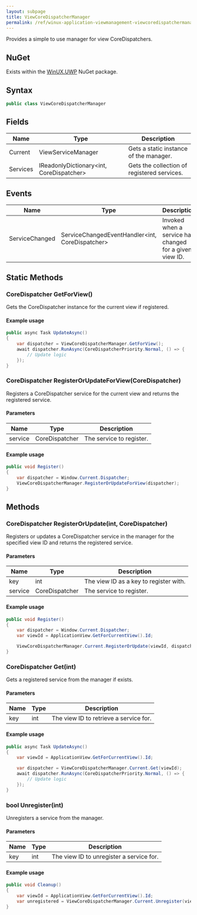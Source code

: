 ```yaml
---
layout: subpage
title: ViewCoreDispatcherManager
permalink: /ref/winux-application-viewmanagement-viewcoredispatchermanager
---
```


Provides a simple to use manager for view CoreDispatchers.

## NuGet

Exists within the [WinUX.UWP](https://www.nuget.org/packages/WinUX.UWP/) NuGet package.

## Syntax

```csharp
public class ViewCoreDispatcherManager
```

## Fields

| Name | Type | Description |
|---|---|---|
| Current | ViewServiceManager<CoreDispatcher> | Gets a static instance of the manager. |
| Services | IReadonlyDictionary<int, CoreDispatcher> | Gets the collection of registered services. |

## Events

| Name | Type | Description |
|---|---|---|
| ServiceChanged | ServiceChangedEventHandler<int, CoreDispatcher> | Invoked when a service has changed for a given view ID. |

## Static Methods

### CoreDispatcher GetForView()

Gets the CoreDispatcher instance for the current view if registered.

#### Example usage

```csharp
public async Task UpdateAsync()
{
    var dispatcher = ViewCoreDispatcherManager.GetForView();
    await dispatcher.RunAsync(CoreDispatcherPriority.Normal, () => {
        // Update logic
    });
}
```

### CoreDispatcher RegisterOrUpdateForView(CoreDispatcher)

Registers a CoreDispatcher service for the current view and returns the registered service.

#### Parameters

| Name | Type | Description |
|---|---|---|
| service | CoreDispatcher | The service to register. |

#### Example usage

```csharp
public void Register()
{
    var dispatcher = Window.Current.Dispatcher;
    ViewCoreDispatcherManager.RegisterOrUpdateForView(dispatcher);
}
```

## Methods

### CoreDispatcher RegisterOrUpdate(int, CoreDispatcher)

Registers or updates a CoreDispatcher service in the manager for the specified view ID and returns the registered service.

#### Parameters

| Name | Type | Description |
|---|---|---|
| key | int | The view ID as a key to register with. |
| service | CoreDispatcher | The service to register. |

#### Example usage

```csharp
public void Register()
{
    var dispatcher = Window.Current.Dispatcher;
    var viewId = ApplicationView.GetForCurrentView().Id;

    ViewCoreDispatcherManager.Current.RegisterOrUpdate(viewId, dispatcher);
}
```

### CoreDispatcher Get(int)

Gets a registered service from the manager if exists.

#### Parameters

| Name | Type | Description |
|---|---|---|
| key | int | The view ID to retrieve a service for. |

#### Example usage

```csharp
public async Task UpdateAsync()
{
    var viewId = ApplicationView.GetForCurrentView().Id;

    var dispatcher = ViewCoreDispatcherManager.Current.Get(viewId);
    await dispatcher.RunAsync(CoreDispatcherPriority.Normal, () => {
        // Update logic
    });
}
```

### bool Unregister(int)

Unregisters a service from the manager.

#### Parameters

| Name | Type | Description |
|---|---|---|
| key | int | The view ID to unregister a service for. |

#### Example usage

```csharp
public void Cleanup()
{
    var viewId = ApplicationView.GetForCurrentView().Id;
    var unregistered = ViewCoreDispatcherManager.Current.Unregister(viewId);
}
```